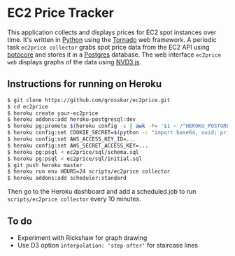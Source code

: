 # EC2 Price Tracker

This application collects and displays prices for EC2 spot instances
over time. It's written in [Python](http://www.python.org/) using the
[Tornado](http://www.tornadoweb.org/) web framework. A periodic task
`ec2price collector` grabs spot price data from the EC2 API using
[botocore](https://github.com/boto/botocore) and stores it in a
[Postgres](http://www.postgresql.org/) database. The web interface
`ec2price web` displays graphs of the data using
[NVD3.js](http://nvd3.org/).

## Instructions for running on Heroku

```bash
$ git clone https://github.com/grosskur/ec2price.git
$ cd ec2price
$ heroku create your-ec2price
$ heroku addons:add heroku-postgresql:dev
$ heroku pg:promote $(heroku config -s | awk -F= '$1 ~ /^HEROKU_POSTGRESQL_[A-Z]+_URL$/ {print $1}')
$ heroku config:set COOKIE_SECRET=$(python -c "import base64, uuid; print base64.b64encode(uuid.uuid4().bytes + uuid.uuid4().bytes)")
$ heroku config:set AWS_ACCESS_KEY_ID=...
$ heroku config:set AWS_SECRET_ACCESS_KEY=...
$ heroku pg:psql < ec2price/sql/schema.sql
$ heroku pg:psql < ec2price/sql/initial.sql
$ git push heroku master
$ heroku run env HOURS=24 scripts/ec2price collector
$ heroku addons:add scheduler:standard
```

Then go to the Heroku dashboard and add a scheduled job to run
`scripts/ec2price collector` every 10 minutes.

## To do

* Experiment with Rickshaw for graph drawing
 * Use D3 option `interpolation: 'step-after'` for staircase lines
